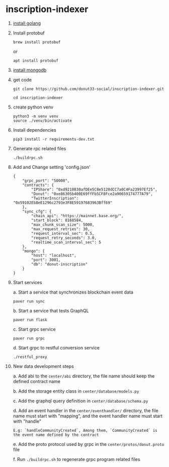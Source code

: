 # inscription-indexer

1. [install golang](https://go.dev/doc/install)
2. Install protobuf
    ```
    brew install protobuf
    ```
    or
    ```
    apt install protobuf
    ```
3. [install mongodb](https://docs.mongodb.com/manual/installation/)
4. get code
    ```
    git clone https://github.com/donut33-social/inscription-indexer.git

    cd inscription-indexer
    ```
5. create python venv
    ```
    python3 -m venv venv
    source ./venv/bin/activate
    ```
6. Install dependencies
    ```
    pip3 install -r requirements-dev.txt
    ```
7. Generate rpc related files
    ```
    ./buildrpc.sh
    ```
8. Add and Change setting 'config.json'
    ```
    {
        "grpc_port": "50000",
        "contracts": {
            "IPShare": "0xd9210830afDEe5C8e5120dCC7a0C4Fa23997Ef25",
            "Donut": "0xe86305b400E69ffFb5CF8Fce2a90659174777A79",
            "TwitterInscription": "0x59102Eb8eE1296c2793e3F8E59197683963Bff69"
        },
        "sync_cfg": {
            "chain_api": "https://mainnet.base.org/",
            "start_block": 8168584,
            "max_chunk_scan_size": 5000,
            "max_request_retries": 30,
            "request_interval_sec": 0.5,
            "request_retry_seconds": 3.0,
            "realtime_scan_interval_sec": 5
        },
        "mongo": {
            "host": "localhost",
            "port": 3001,
            "db": "donut-inscription"
        }
    }
    ```
9. Start services

    a. Start a service that synchronizes blockchain event data
    ```
    paver run sync
    ```
    b. Start a service that tests GraphQL
    ```
    paver run flask
    ```
    c. Start grpc service
    ```
    paver run grpc
    ```
    d. Start grpc to restful conversion service
    ```
    ./restful_proxy
    ```

10. New data development steps

    a. Add abi to the `center/abi` directory, the file name should keep the defined contract name

    b. Add the storage entity class in `center/database/models.py`

    c. Add the graphql query definition in `center/database/schema.py`

    d. Add an event handler in the `center/eventhandler/` directory, the file name must start with "mapping", and the event handler name must start with "handle"

        E.g: `handleCommunityCreated`, Among them, `CommunityCreated` is the event name defined by the contract

    e. Add the proto protocol used by grpc in the `center/protos/donut.proto` file

    f. Run `./buildrpc.sh` to regenerate grpc program related files